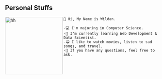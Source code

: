 ## Personal Stuffs

<img align="left" alt="hh" width="190px" src="https://media0.giphy.com/media/2IudUHdI075HL02Pkk/200.webp?cid=ecf05e47er1ul1p8w1stte2mvjvyxafgfid90btspxpxbzkw&ep=v1_gifs_search&rid=200.webp&ct=g" /> 

    👋 Hi, My Name is Wildan.
    
    -💻 I'm majoring in Computer Science.
    -🌱 I'm currently learning Web Development & Data Scientist.
    -😀 I like to watch movies, listen to sad songs, and travel.
    -💬 If you have any questions, feel free to ask.
